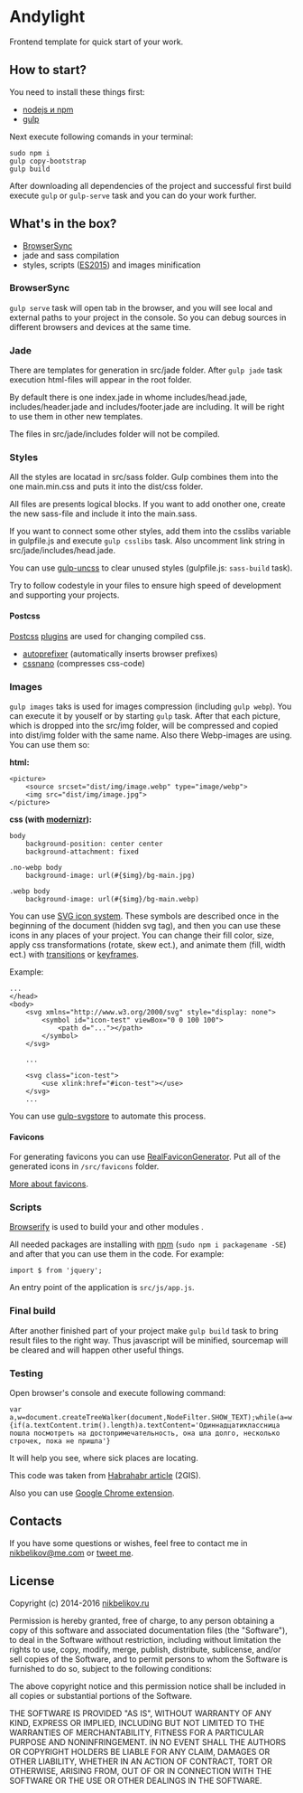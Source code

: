 # Andylight

Frontend template for quick start of your work.

## How to start?

You need to install these things first:

- [nodejs и npm](https://nodejs.org/)
- [gulp](http://gulpjs.com/)

Next execute following comands in your terminal:

```
sudo npm i
gulp copy-bootstrap
gulp build
```

After downloading all dependencies of the project and successful first build execute `gulp` or `gulp-serve` task and you can do your work further.

## What's in the box?

- [BrowserSync](http://www.browsersync.io/)
- jade and sass compilation
- styles, scripts ([ES2015](https://github.com/lukehoban/es6features)) and images minification

### BrowserSync

`gulp serve` task will open tab in the browser,  and you will see local and external paths to your project in the console. So you can debug sources in different browsers and devices at the same time.

### Jade

There are templates for generation in src/jade folder. After `gulp jade` task execution html-files will appear in the root folder.

By default there is one index.jade in whome includes/head.jade, includes/header.jade and includes/footer.jade are including. It will be right to use them in other new templates.

The files in src/jade/includes folder will not be compiled.

### Styles

All the styles are locatad in src/sass folder. Gulp combines them into the one main.min.css and puts it into the dist/css folder.

All files are presents logical blocks. If you want to add onother one, create the new sass-file and include it into the main.sass.

If you want to connect some other styles, add them into the csslibs variable in gulpfile.js and execute `gulp csslibs` task. Also uncomment link string in src/jade/includes/head.jade.

You can use [gulp-uncss](https://www.npmjs.com/package/gulp-uncss) to clear unused styles (gulpfile.js: `sass-build` task).

Try to follow codestyle in your files to ensure high speed of development and supporting your projects.

#### Postcss

[Postcss](https://github.com/postcss/postcss) [plugins](http://postcss.parts/) are used for changing compiled css.

- [autoprefixer](https://github.com/postcss/autoprefixer) (automatically inserts browser prefixes)
- [cssnano](https://github.com/ben-eb/cssnano) (compresses css-code)

### Images

`gulp images` taks is used for images compression (including `gulp webp`). You can execute it by youself or by starting `gulp` task. After that each picture, which is dropped into the src/img folder, will be compressed and copied into dist/img folder with the same name. Also there Webp-images are using. You can use them so:

**html:**

```
<picture>
	<source srcset="dist/img/image.webp" type="image/webp">
	<img src="dist/img/image.jpg">
</picture>
```

**css (with [modernizr](https://modernizr.com/)):**

```
body
    background-position: center center
    background-attachment: fixed

.no-webp body
    background-image: url(#{$img}/bg-main.jpg)

.webp body
    background-image: url(#{$img}/bg-main.webp)
```

You can use [SVG icon system](https://css-tricks.com/svg-symbol-good-choice-icons/). These symbols are described once in the beginning of the document (hidden svg tag), and then you can use these icons in any places of your project. You can change their fill color, size, apply css transformations (rotate, skew ect.), and animate them (fill, width ect.) with [transitions](http://www.w3schools.com/css/css3_transitions.asp) or [keyframes](http://www.w3schools.com/cssref/css3_pr_animation-keyframes.asp).

Example:

```
...
</head>
<body>
    <svg xmlns="http://www.w3.org/2000/svg" style="display: none">
        <symbol id="icon-test" viewBox="0 0 100 100">
            <path d="..."></path>
        </symbol>
    </svg>
    
	...
	
	<svg class="icon-test">
		<use xlink:href="#icon-test"></use>
	</svg>
	...
```

You can use [gulp-svgstore](https://www.npmjs.com/package/gulp-svgstore) to automate this process.

#### Favicons

For generating favicons you can use [RealFaviconGenerator](http://realfavicongenerator.net/). Put all of the generated icons in `/src/favicons` folder.

[More about favicons](https://github.com/audreyr/favicon-cheat-sheet).

### Scripts

[Browserify](http://browserify.org/) is used to build your and other modules .

All needed packages are installing with [npm](https://www.npmjs.com/) (`sudo npm i packagename -SE`) and after that you can use them in the code. For example:

`import $ from 'jquery';`

An entry point of the application is `src/js/app.js`.

### Final build

After another finished part of your project make `gulp build` task to bring result files to the right way. Thus javascript will be minified, sourcemap will be cleared and will happen other useful things.

### Testing

Open browser's console and execute following command:

```
var a,w=document.createTreeWalker(document,NodeFilter.SHOW_TEXT);while(a=w.nextNode()){if(a.textContent.trim().length)a.textContent='Одиннадцатиклассница пошла посмотреть на достопримечательность, она шла долго, несколько строчек, пока не пришла'}
```

It will help you see, where sick places are locating.

This code was taken from [Habrahabr article](http://habrahabr.ru/company/2gis/blog/246831/) (2GIS).

Also you can use [Google Chrome extension](http://goo.gl/3xt6MV).

## Contacts

If you have some questions or wishes, feel free to contact me in [nikbelikov@me.com](mailto:nikbelikov@me.com) or [tweet me](https://twitter.com/_nikbelikov).

## License

Copyright (c) 2014-2016 [nikbelikov.ru](http://nikbelikov.ru/)

Permission is hereby granted, free of charge, to any person obtaining a copy of this software and associated documentation files (the "Software"), to deal in the Software without restriction, including without limitation the rights to use, copy, modify, merge, publish, distribute, sublicense, and/or sell copies of the Software, and to permit persons to whom the Software is furnished to do so, subject to the following conditions:

The above copyright notice and this permission notice shall be included in all copies or substantial portions of the Software.

THE SOFTWARE IS PROVIDED "AS IS", WITHOUT WARRANTY OF ANY KIND, EXPRESS OR IMPLIED, INCLUDING BUT NOT LIMITED TO THE WARRANTIES OF MERCHANTABILITY, FITNESS FOR A PARTICULAR PURPOSE AND NONINFRINGEMENT. IN NO EVENT SHALL THE AUTHORS OR COPYRIGHT HOLDERS BE LIABLE FOR ANY CLAIM, DAMAGES OR OTHER LIABILITY, WHETHER IN AN ACTION OF CONTRACT, TORT OR OTHERWISE, ARISING FROM, OUT OF OR IN CONNECTION WITH THE SOFTWARE OR THE USE OR OTHER DEALINGS IN THE SOFTWARE.
